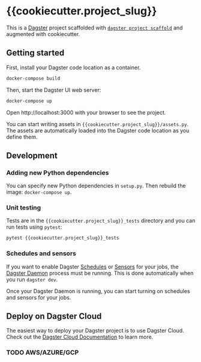 # {{cookiecutter.project_slug}}

This is a [Dagster](https://dagster.io/) project scaffolded with [`dagster project scaffold`](https://docs.dagster.io/getting-started/create-new-project) and augmented with cookiecutter.

## Getting started

First, install your Dagster code location as a container.

```bash
docker-compose build
```

Then, start the Dagster UI web server:

```bash
docker-compose up
```

Open http://localhost:3000 with your browser to see the project.

You can start writing assets in `{{cookiecutter.project_slug}}/assets.py`. The assets are automatically loaded into the Dagster code location as you define them.

## Development


### Adding new Python dependencies

You can specify new Python dependencies in `setup.py`. Then rebuild the image: `docker-compose up`.

### Unit testing

Tests are in the `{{cookiecutter.project_slug}}_tests` directory and you can run tests using `pytest`:

```bash
pytest {{cookiecutter.project_slug}}_tests
```

### Schedules and sensors

If you want to enable Dagster [Schedules](https://docs.dagster.io/concepts/partitions-schedules-sensors/schedules) or [Sensors](https://docs.dagster.io/concepts/partitions-schedules-sensors/sensors) for your jobs, the [Dagster Daemon](https://docs.dagster.io/deployment/dagster-daemon) process must be running. This is done automatically when you run `dagster dev`.

Once your Dagster Daemon is running, you can start turning on schedules and sensors for your jobs.

## Deploy on Dagster Cloud

The easiest way to deploy your Dagster project is to use Dagster Cloud. Check out the [Dagster Cloud Documentation](https://docs.dagster.cloud) to learn more.

### TODO AWS/AZURE/GCP